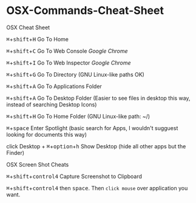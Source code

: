 # OSX-Commands-Cheat-Sheet
OSX Cheat Sheet

<kbd>⌘</kbd>+<kbd>shift</kbd>+<kbd>H</kbd> Go To Home

<kbd>⌘</kbd>+<kbd>shift</kbd>+<kbd>C</kbd> Go To Web Console _Google Chrome_

<kbd>⌘</kbd>+<kbd>shift</kbd>+<kbd>I</kbd> Go To Web Inspector _Google Chrome_



<kbd>⌘</kbd>+<kbd>shift</kbd>+<kbd>G</kbd> Go To Directory (GNU Linux-like paths OK)

<kbd>⌘</kbd>+<kbd>shift</kbd>+<kbd>A</kbd> Go To Applications Folder

<kbd>⌘</kbd>+<kbd>shift</kbd>+<kbd>A</kbd> Go To Desktop Folder (Easier to see files in desktop this way, instead of searching Desktop Icons)

<kbd>⌘</kbd>+<kbd>shift</kbd>+<kbd>H</kbd> Go To Home Folder (GNU Linux-like path: ~/)

<kbd>⌘</kbd>+<kbd>space</kbd> Enter Spotlight (basic search for Apps, I wouldn't sugguest looking for documents this way)

click Desktop + <kbd>⌘</kbd>+<kbd>option</kbd>+<kbd>h</kbd> Show Desktop (hide all other apps but the Finder)

OSX Screen Shot Cheats

<kbd>⌘</kbd>+<kbd>shift</kbd>+<kbd>control</kbd><kbd>4</kbd> Capture Screenshot to Clipboard

<kbd>⌘</kbd>+<kbd>shift</kbd>+<kbd>control</kbd><kbd>4</kbd> then <kbd>space</kbd>. Then `click mouse` over application you want.
